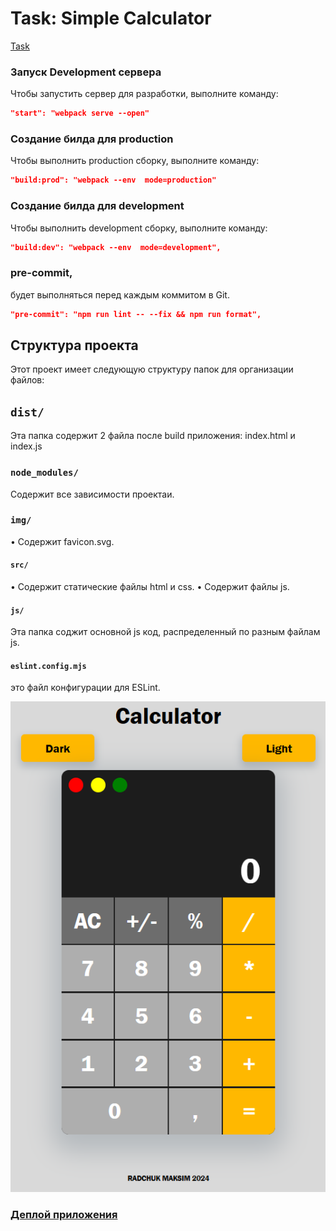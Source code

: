 # Task: Simple Calculator
[Task](https://docs.google.com/document/d/1zpXXeSae-BlcxPKgw3DhxZA92cspVailrPYoaXSYrW8/edit?tab=t.0)


### Запуск Development сервера
<p>Чтобы запустить сервер для разработки, выполните команду:</p>

```json
"start": "webpack serve --open"
```
### Создание билда для production
<p>Чтобы выполнить production сборку, выполните команду:</p>

```json
"build:prod": "webpack --env  mode=production"
```

### Создание билда для development
<p>Чтобы выполнить development сборку, выполните команду:</p>

```json
"build:dev": "webpack --env  mode=development",
```
### pre-commit, 
будет выполняться перед каждым коммитом в Git.

```json
"pre-commit": "npm run lint -- --fix && npm run format",
```


## Структура проекта 

Этот проект имеет следующую структуру папок для организации файлов:

## `dist/`

Эта папка содержит 2 файла после build приложения: index.html и index.js

### `node_modules/`

Cодержит все зависимости проектаи. 


### `img/`

•  Содержит favicon.svg.


#### `src/`

•  Содержит статические файлы html и css.
•  Содержит файлы js.

#### `js/`

Эта папка соджит основной js код, распределенный по разным файлам js.


#### `eslint.config.mjs`

это файл конфигурации для ESLint.
 
![calculator](./src/img/image.png)

### [Деплой приложения](https://visionary-liger-dcf2e3.netlify.app/)




